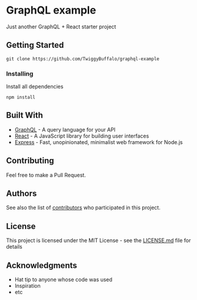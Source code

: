 # GraphQL example

Just another GraphQL + React starter project

## Getting Started

```
git clone https://github.com/TwiggyBuffalo/graphql-example
```

### Installing

Install all dependencies

```
npm install
```

## Built With

* [GraphQL](https://graphql.org/) - A query language for your API
* [React](https://reactjs.org/) - A JavaScript library for building user interfaces
* [Express](https://expressjs.com/) - Fast, unopinionated, minimalist web framework for Node.js

## Contributing

Feel free to make a Pull Request. 

## Authors

See also the list of [contributors](https://github.com/TwiggyBuffalo/graphql-example/contributors) who participated in this project.

## License

This project is licensed under the MIT License - see the [LICENSE.md](LICENSE.md) file for details

## Acknowledgments

* Hat tip to anyone whose code was used
* Inspiration
* etc
